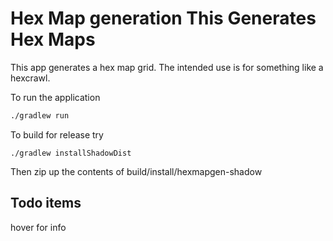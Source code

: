# Hex Map generation This Generates Hex Maps 

This app generates a hex map grid.   The intended use is for something like a hexcrawl.

To run the application
```bash
./gradlew run
```

To build for release try
```
./gradlew installShadowDist
```
Then zip up the contents of build/install/hexmapgen-shadow

## Todo items

hover for info



